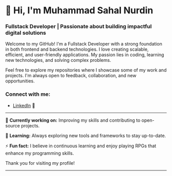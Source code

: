 # 👋 Hi, I'm Muhammad Sahal Nurdin

### Fullstack Developer | Passionate about building impactful digital solutions

Welcome to my GitHub! I'm a Fullstack Developer with a strong foundation in both frontend and backend technologies. I love creating scalable, efficient, and user-friendly applications. My passion lies in coding, learning new technologies, and solving complex problems.

Feel free to explore my repositories where I showcase some of my work and projects. I'm always open to feedback, collaboration, and new opportunities.

### Connect with me:

- [LinkedIn](https://www.linkedin.com/in/muhammadsahalnurdin/) 💼

---

🔭 **Currently working on:** Improving my skills and contributing to open-source projects.

🌱 **Learning:** Always exploring new tools and frameworks to stay up-to-date.

⚡ **Fun fact:** I believe in continuous learning and enjoy playing RPGs that enhance my programming skills.

Thank you for visiting my profile!

---
